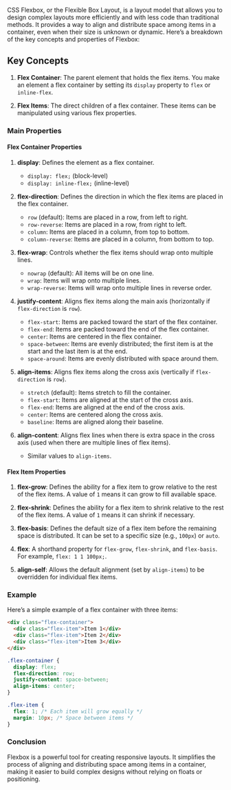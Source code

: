CSS Flexbox, or the Flexible Box Layout, is a layout model that allows you to design complex layouts more efficiently and with less code than traditional methods. It provides a way to align and distribute space among items in a container, even when their size is unknown or dynamic. Here’s a breakdown of the key concepts and properties of Flexbox:
## Key Concepts

1. **Flex Container**: The parent element that holds the flex items. You make an element a flex container by setting its `display` property to `flex` or `inline-flex`.

2. **Flex Items**: The direct children of a flex container. These items can be manipulated using various flex properties.

### Main Properties

#### Flex Container Properties

1. **display**: Defines the element as a flex container.
   - `display: flex;` (block-level)
   - `display: inline-flex;` (inline-level)

2. **flex-direction**: Defines the direction in which the flex items are placed in the flex container.
   - `row` (default): Items are placed in a row, from left to right.
   - `row-reverse`: Items are placed in a row, from right to left.
   - `column`: Items are placed in a column, from top to bottom.
   - `column-reverse`: Items are placed in a column, from bottom to top.

3. **flex-wrap**: Controls whether the flex items should wrap onto multiple lines.
   - `nowrap` (default): All items will be on one line.
   - `wrap`: Items will wrap onto multiple lines.
   - `wrap-reverse`: Items will wrap onto multiple lines in reverse order.

4. **justify-content**: Aligns flex items along the main axis (horizontally if `flex-direction` is `row`).
   - `flex-start`: Items are packed toward the start of the flex container.
   - `flex-end`: Items are packed toward the end of the flex container.
   - `center`: Items are centered in the flex container.
   - `space-between`: Items are evenly distributed; the first item is at the start and the last item is at the end.
   - `space-around`: Items are evenly distributed with space around them.

5. **align-items**: Aligns flex items along the cross axis (vertically if `flex-direction` is `row`).
   - `stretch` (default): Items stretch to fill the container.
   - `flex-start`: Items are aligned at the start of the cross axis.
   - `flex-end`: Items are aligned at the end of the cross axis.
   - `center`: Items are centered along the cross axis.
   - `baseline`: Items are aligned along their baseline.

6. **align-content**: Aligns flex lines when there is extra space in the cross axis (used when there are multiple lines of flex items).
   - Similar values to `align-items`.

#### Flex Item Properties

1. **flex-grow**: Defines the ability for a flex item to grow relative to the rest of the flex items. A value of `1` means it can grow to fill available space.

2. **flex-shrink**: Defines the ability for a flex item to shrink relative to the rest of the flex items. A value of `1` means it can shrink if necessary.

3. **flex-basis**: Defines the default size of a flex item before the remaining space is distributed. It can be set to a specific size (e.g., `100px`) or `auto`.

4. **flex**: A shorthand property for `flex-grow`, `flex-shrink`, and `flex-basis`. For example, `flex: 1 1 100px;`.

5. **align-self**: Allows the default alignment (set by `align-items`) to be overridden for individual flex items.

### Example

Here’s a simple example of a flex container with three items:

```html
<div class="flex-container">
  <div class="flex-item">Item 1</div>
  <div class="flex-item">Item 2</div>
  <div class="flex-item">Item 3</div>
</div>
```

```css
.flex-container {
  display: flex;
  flex-direction: row;
  justify-content: space-between;
  align-items: center;
}

.flex-item {
  flex: 1; /* Each item will grow equally */
  margin: 10px; /* Space between items */
}
```

### Conclusion

Flexbox is a powerful tool for creating responsive layouts. It simplifies the process of aligning and distributing space among items in a container, making it easier to build complex designs without relying on floats or positioning.